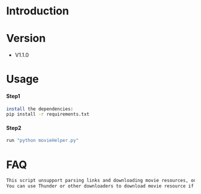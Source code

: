 # Introduction


# Version
- V1.1.0

# Usage
#### Step1
```sh
install the dependencies:
pip install -r requirements.txt
```
#### Step2
```sh
run "python movieHelper.py"
```

# FAQ
```sh
This script unsupport parsing links and downloading movie resources, only support providing movie resource links.  
You can use Thunder or other downloaders to download movie resource if you have got resource links.
```